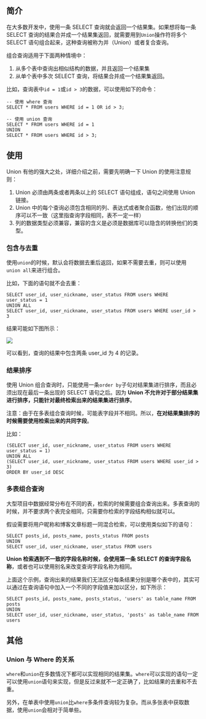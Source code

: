 ## 简介

在大多数开发中，使用一条 SELECT 查询就会返回一个结果集。如果想将每一条 SELECT 查询的结果合并成一个结果集返回，就需要用到`Union`操作符将多个 SELECT 语句组合起来，这种查询被称为并（Union）或者复合查询。

组合查询适用于下面两种情境中：

1.	从多个表中查询出相似结构的数据，并且返回一个结果集
2.	从单个表中多次 SELECT 查询，将结果合并成一个结果集返回。

比如，查询表中`id = 1`或`id > 3`的数据，可以使用如下的命令：

```mysql
-- 使用 where 查询
SELECT * FROM users WHERE id = 1 OR id > 3;

-- 使用 union 查询
SELECT * FROM users WHERE id = 1
UNION
SELECT * FROM users WHERE id > 3;
```

## 使用

Union 有他的强大之处，详细介绍之前，需要先明确一下 Union 的使用注意规则：

1.	Union 必须由两条或者两条以上的 SELECT 语句组成，语句之间使用 Union 链接。
2.	Union 中的每个查询必须包含相同的列、表达式或者聚合函数，他们出现的顺序可以不一致（这里指查询字段相同，表不一定一样）
3.	列的数据类型必须兼容，兼容的含义是必须是数据库可以隐含的转换他们的类型。

### 包含与去重

使用`union`的时候，默认会将数据去重后返回，如果不需要去重，则可以使用`union all`来进行组合。

比如，下面的语句就不会去重：

```mysql
SELECT user_id, user_nickname, user_status FROM users WHERE user_status = 1 
UNION ALL
SELECT user_id, user_nickname, user_status FROM users WHERE user_id > 3
```

结果可能如下图所示：

![](http://7xkt52.com1.z0.glb.clouddn.com/markdown/1494918055570.png)

可以看到，查询的结果中包含两条 user_id 为 4 的记录。

### 结果排序

使用 Union 组合查询时，只能使用一条`order by`子句对结果集进行排序，而且必须出现在最后一条出现的 SELECT 语句之后。因为 **Union 不允许对于部分结果集进行排序，只能针对最终检索出来的结果集进行排序**。

注意：由于在多表组合查询时候，可能表字段并不相同。所以，**在对结果集排序的时候需要使用检索出来的共同字段**。

比如：

```mysql
(SELECT user_id, user_nickname, user_status FROM users WHERE user_status = 1) 
UNION ALL
(SELECT user_id, user_nickname, user_status FROM users WHERE user_id > 3)
ORDER BY user_id DESC
```

### 多表组合查询

大型项目中数据经常分布在不同的表，检索的时候需要组合查询出来。多表查询的时候，并不要求两个表完全相同，只需要你检索的字段结构相似就可以。

假设需要将用户昵称和博客文章标题一同混合检索，可以使用类似如下的语句：

```mysql
SELECT posts_id, posts_name, posts_status FROM posts
UNION
SELECT user_id, user_nickname, user_status FROM users
```

**Union 检索遇到不一致的字段名称时候，会使用第一条 SELECT 的查询字段名称**，或者也可以使用别名来改变查询字段名称为相同。

上面这个示例，查询出来的结果我们无法区分每条结果分别是哪个表中的，其实可以通过在查询语句中加入一个不同的字段值来加以区分，如下所示：

```mysql
SELECT posts_id, posts_name, posts_status, 'users' as table_name FROM posts
UNION
SELECT user_id, user_nickname, user_status, 'posts' as table_name FROM users
```

## 其他

### Union 与 Where 的关系

`where`和`union`在多数情况下都可以实现相同的结果集。`where`可以实现的语句一定可以使用`union`语句来实现，但是反过来就不一定正确了，比如结果的去重和不去重。

另外，在单表中使用`union`比`where`多条件查询较为复杂。而从多张表中获取数据，使用`union`会相对于简单些。




